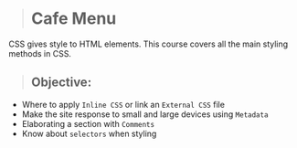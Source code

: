 > # Cafe Menu
CSS gives style to HTML elements. This course covers all the main styling methods in CSS.

> ## Objective:
- Where to apply `Inline CSS` or link an `External CSS` file  
- Make the site response to small and large devices using `Metadata`
- Elaborating a section with `Comments`
- Know about `selectors` when styling

